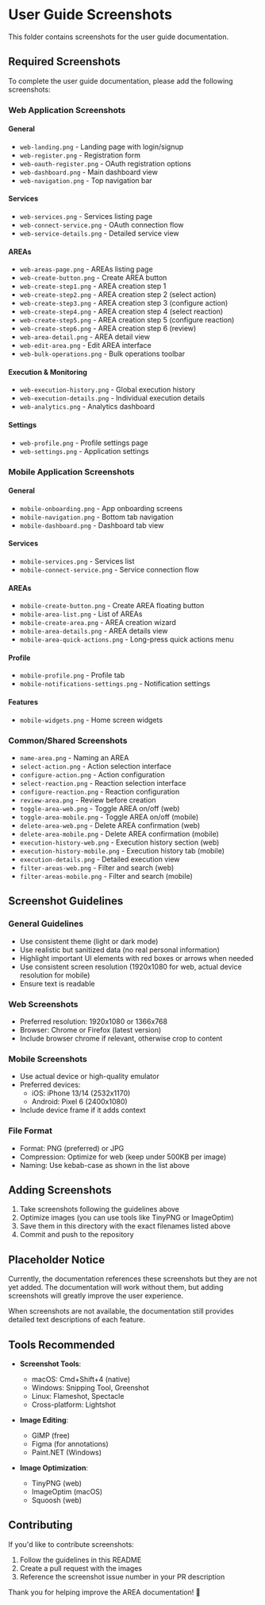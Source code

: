 # User Guide Screenshots

This folder contains screenshots for the user guide documentation.

## Required Screenshots

To complete the user guide documentation, please add the following screenshots:

### Web Application Screenshots

#### General
- `web-landing.png` - Landing page with login/signup
- `web-register.png` - Registration form
- `web-oauth-register.png` - OAuth registration options
- `web-dashboard.png` - Main dashboard view
- `web-navigation.png` - Top navigation bar

#### Services
- `web-services.png` - Services listing page
- `web-connect-service.png` - OAuth connection flow
- `web-service-details.png` - Detailed service view

#### AREAs
- `web-areas-page.png` - AREAs listing page
- `web-create-button.png` - Create AREA button
- `web-create-step1.png` - AREA creation step 1
- `web-create-step2.png` - AREA creation step 2 (select action)
- `web-create-step3.png` - AREA creation step 3 (configure action)
- `web-create-step4.png` - AREA creation step 4 (select reaction)
- `web-create-step5.png` - AREA creation step 5 (configure reaction)
- `web-create-step6.png` - AREA creation step 6 (review)
- `web-area-detail.png` - AREA detail view
- `web-edit-area.png` - Edit AREA interface
- `web-bulk-operations.png` - Bulk operations toolbar

#### Execution & Monitoring
- `web-execution-history.png` - Global execution history
- `web-execution-details.png` - Individual execution details
- `web-analytics.png` - Analytics dashboard

#### Settings
- `web-profile.png` - Profile settings page
- `web-settings.png` - Application settings

### Mobile Application Screenshots

#### General
- `mobile-onboarding.png` - App onboarding screens
- `mobile-navigation.png` - Bottom tab navigation
- `mobile-dashboard.png` - Dashboard tab view

#### Services
- `mobile-services.png` - Services list
- `mobile-connect-service.png` - Service connection flow

#### AREAs
- `mobile-create-button.png` - Create AREA floating button
- `mobile-area-list.png` - List of AREAs
- `mobile-create-area.png` - AREA creation wizard
- `mobile-area-details.png` - AREA details view
- `mobile-area-quick-actions.png` - Long-press quick actions menu

#### Profile
- `mobile-profile.png` - Profile tab
- `mobile-notifications-settings.png` - Notification settings

#### Features
- `mobile-widgets.png` - Home screen widgets

### Common/Shared Screenshots

- `name-area.png` - Naming an AREA
- `select-action.png` - Action selection interface
- `configure-action.png` - Action configuration
- `select-reaction.png` - Reaction selection interface
- `configure-reaction.png` - Reaction configuration
- `review-area.png` - Review before creation
- `toggle-area-web.png` - Toggle AREA on/off (web)
- `toggle-area-mobile.png` - Toggle AREA on/off (mobile)
- `delete-area-web.png` - Delete AREA confirmation (web)
- `delete-area-mobile.png` - Delete AREA confirmation (mobile)
- `execution-history-web.png` - Execution history section (web)
- `execution-history-mobile.png` - Execution history tab (mobile)
- `execution-details.png` - Detailed execution view
- `filter-areas-web.png` - Filter and search (web)
- `filter-areas-mobile.png` - Filter and search (mobile)

## Screenshot Guidelines

### General Guidelines
- Use consistent theme (light or dark mode)
- Use realistic but sanitized data (no real personal information)
- Highlight important UI elements with red boxes or arrows when needed
- Use consistent screen resolution (1920x1080 for web, actual device resolution for mobile)
- Ensure text is readable

### Web Screenshots
- Preferred resolution: 1920x1080 or 1366x768
- Browser: Chrome or Firefox (latest version)
- Include browser chrome if relevant, otherwise crop to content

### Mobile Screenshots
- Use actual device or high-quality emulator
- Preferred devices:
  - iOS: iPhone 13/14 (2532x1170)
  - Android: Pixel 6 (2400x1080)
- Include device frame if it adds context

### File Format
- Format: PNG (preferred) or JPG
- Compression: Optimize for web (keep under 500KB per image)
- Naming: Use kebab-case as shown in the list above

## Adding Screenshots

1. Take screenshots following the guidelines above
2. Optimize images (you can use tools like TinyPNG or ImageOptim)
3. Save them in this directory with the exact filenames listed above
4. Commit and push to the repository

## Placeholder Notice

Currently, the documentation references these screenshots but they are not yet added. The documentation will work without them, but adding screenshots will greatly improve the user experience.

When screenshots are not available, the documentation still provides detailed text descriptions of each feature.

## Tools Recommended

- **Screenshot Tools**:
  - macOS: Cmd+Shift+4 (native)
  - Windows: Snipping Tool, Greenshot
  - Linux: Flameshot, Spectacle
  - Cross-platform: Lightshot

- **Image Editing**:
  - GIMP (free)
  - Figma (for annotations)
  - Paint.NET (Windows)

- **Image Optimization**:
  - TinyPNG (web)
  - ImageOptim (macOS)
  - Squoosh (web)

## Contributing

If you'd like to contribute screenshots:
1. Follow the guidelines in this README
2. Create a pull request with the images
3. Reference the screenshot issue number in your PR description

Thank you for helping improve the AREA documentation! 🎉
